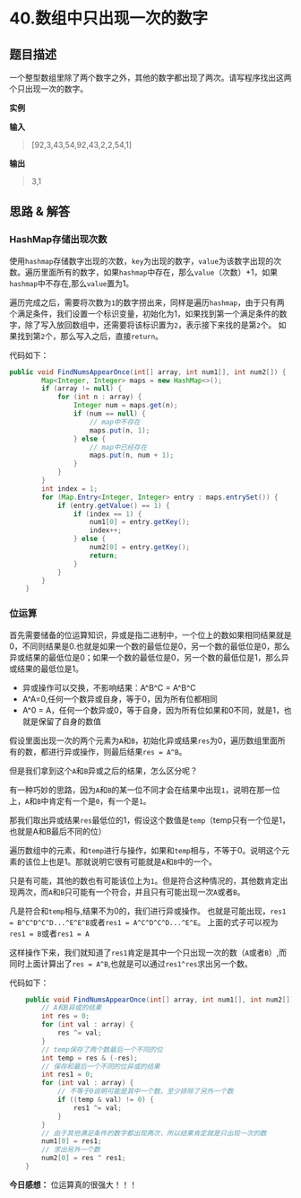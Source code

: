 # 40.数组中只出现一次的数字

## 题目描述
一个整型数组里除了两个数字之外，其他的数字都出现了两次。请写程序找出这两个只出现一次的数字。

**实例**

**输入**
> [92,3,43,54,92,43,2,2,54,1]

**输出**
> 3,1

## 思路 & 解答

### HashMap存储出现次数
使用`hashmap`存储数字出现的次数，`key`为出现的数字，`value`为该数字出现的次数。遍历里面所有的数字，如果`hashmap`中存在，那么`value`（次数）+1，如果`hashmap`中不存在,那么`value`置为1。

遍历完成之后，需要将次数为`1`的数字捞出来，同样是遍历`hashmap`，由于只有两个满足条件，我们设置一个标识变量，初始化为1，如果找到第一个满足条件的数字，除了写入放回数组中，还需要将该标识置为`2`，表示接下来找的是第`2`个。
如果找到第`2`个，那么写入之后，直接`return`。

代码如下：
```java
public void FindNumsAppearOnce(int[] array, int num1[], int num2[]) {
        Map<Integer, Integer> maps = new HashMap<>();
        if (array != null) {
            for (int n : array) {
                Integer num = maps.get(n);
                if (num == null) {
                    // map中不存在
                    maps.put(n, 1);
                } else {
                    // map中已经存在
                    maps.put(n, num + 1);
                }
            }
        }
        int index = 1;
        for (Map.Entry<Integer, Integer> entry : maps.entrySet()) {
            if (entry.getValue() == 1) {
                if (index == 1) {
                    num1[0] = entry.getKey();
                    index++;
                } else {
                    num2[0] = entry.getKey();
                    return;
                }
            }
        }
    }
```

### 位运算
首先需要储备的位运算知识，异或是指二进制中，一个位上的数如果相同结果就是0，不同则结果是0.也就是如果一个数的最低位是0，另一个数的最低位是0，那么异或结果的最低位是0；如果一个数的最低位是0，另一个数的最低位是1，那么异或结果的最低位是1。

- 异或操作可以交换，不影响结果：A\^B\^C = A\^B\^C
- A\^A=0,任何一个数异或自身，等于0，因为所有位都相同
- A\^0 = A，任何一个数异或0，等于自身，因为所有位如果和0不同，就是1，也就是保留了自身的数值

假设里面出现一次的两个元素为`A`和`B`，初始化异或结果`res`为0，遍历数组里面所有的数，都进行异或操作，则最后结果`res = A^B`。

但是我们拿到这个`A`和`B`异或之后的结果，怎么区分呢？

有一种巧妙的思路，因为`A`和`B`的某一位不同才会在结果中出现`1`，说明在那一位上，`A`和`B`中肯定有一个是`0`，有一个是`1`。

那我们取出异或结果`res`最低位的1，假设这个数值是`temp`（temp只有一个位是1，也就是A和B最后不同的位）

遍历数组中的元素，和`temp`进行与操作，如果和`temp`相与，不等于0。说明这个元素的该位上也是1。那就说明它很有可能就是`A`和`B`中的一个。

只是有可能，其他的数也有可能该位上为`1`。但是符合这种情况的，其他数肯定出现两次，而`A`和`B`只可能有一个符合，并且只有可能出现一次`A`或者`B`。

凡是符合和`temp`相与,结果不为0的，我们进行异或操作。
也就是可能出现，`res1 = B^C^D^C^D...^E^E^B`或者`res1 = A^C^D^C^D...^E^E`。
上面的式子可以视为`res1 = B`或者`res1 = A`

这样操作下来，我们就知道了`res1`肯定是其中一个只出现一次的数（`A`或者`B`）,而同时上面计算出了`res = A^B`,也就是可以通过`res1^res`求出另一个数。

代码如下：
```java
    public void FindNumsAppearOnce(int[] array, int num1[], int num2[]) {
        // A和B异或的结果
        int res = 0;
        for (int val : array) {
            res ^= val;
        }
        // temp保存了两个数最后一个不同的位
        int temp = res & (-res);
        // 保存和最后一个不同的位异或的结果
        int res1 = 0;
        for (int val : array) {
            // 不等于0说明可能是其中一个数，至少排除了另外一个数
            if ((temp & val) != 0) {
                res1 ^= val;
            }
        }
        // 由于其他满足条件的数字都出现两次，所以结果肯定就是只出现一次的数
        num1[0] = res1;
        // 求出另外一个数
        num2[0] = res ^ res1;
    }
```

**今日感想：**
位运算真的很强大！！！
